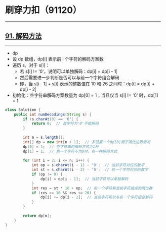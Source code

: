 # 刷穿力扣（91120）

****

## [91. 解码方法](https://leetcode.cn/problems/decode-ways/)

****

- dp
- 设 dp 数组，dp[i] 表示前 i 个字符的解码方案数
- 遍历 s，对于 s[i]：
  - 若 s[i] != '0'，说明可以单独解码：dp[i] = dp[i - 1]
  - 然后需要进一步判断是否可以与前一个字符组合解码
  - 即，当 s[i - 1] + s[i] 表示的整数值在 10 和 26 之间时：dp[i] = dp[i] + dp[i - 2]
- 初始化：空字符串解码方案数量为 dp[0] = 1；当且仅当 s[i] != '0' 时，dp[1] = 1

```java
class Solution {
    public int numDecodings(String s) {
        if (s.charAt(0) == '0') {
            return 0;  // 首字符为'0'不能解码
        }
        
        int n = s.length();
        int[] dp = new int[n + 1];  // 多设置一个dp[0]用于简化边界情况
        dp[0] = 1;  // 空字符串的解码方式为1种
        dp[1] = 1;  // 第一个字符不为0时，有一种解码方式
        
        for (int i = 2; i <= n; i++) {
            int op = s.charAt(i - 1) - '0';  // 当前字符对应的数字
            int st = s.charAt(i - 2) - '0';  // 前一个字符对应的数字
            if (op != 0) {
                dp[i] = dp[i - 1];  // 当前字符可以单独解码
            }
            int res = st * 10 + op;  // 前一个字符和当前字符组成的两位数
            if (res >= 10 && res <= 26) {
                dp[i] += dp[i - 2];  // 当前字符可以与前一个字符组合解码
            }
        }
        
        return dp[n];
    }
}
```

